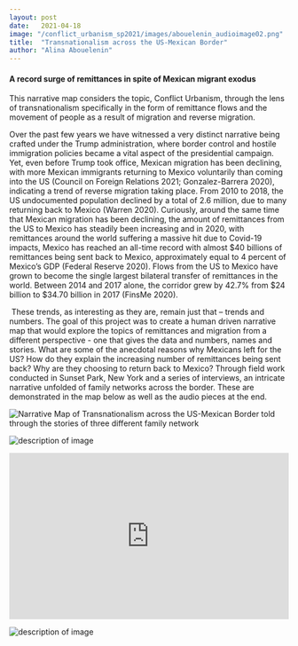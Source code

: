 ```yaml
---
layout: post
date:   2021-04-18
image: "/conflict_urbanism_sp2021/images/abouelenin_audioimage02.png"
title:  "Transnationalism across the US-Mexican Border"
author: "Alina Abouelenin"
---
```


#### A record surge of remittances in spite of Mexican migrant exodus  


This narrative map considers the topic, Conflict Urbanism, through the lens of transnationalism specifically in the form of remittance flows and the movement of people as a result of migration and reverse migration.


Over the past few years we have witnessed a very distinct narrative being crafted under the Trump administration, where border control and hostile immigration policies became a vital aspect of the presidential campaign. Yet, even before Trump took office, Mexican migration has been declining, with more Mexican immigrants returning to Mexico voluntarily than coming into the US (Council on Foreign Relations 2021; Gonzalez-Barrera 2020), indicating a trend of reverse migration taking place.  From 2010 to 2018, the US undocumented population declined by a total of 2.6 million, due to many returning back to Mexico (Warren 2020). Curiously, around the same time that Mexican migration has been declining, the amount of remittances from the US to Mexico has steadily been increasing and in 2020, with remittances around the world suffering a massive hit due to Covid-19 impacts, Mexico has reached an all-time record with almost $40 billions of remittances being sent back to Mexico, approximately equal to 4 percent of Mexico’s GDP (Federal Reserve 2020). Flows from the US to Mexico have grown to become the single largest bilateral transfer of remittances in the world. Between 2014 and 2017 alone, the corridor grew by 42.7% from $24 billion to $34.70 billion in 2017 (FinsMe 2020).


 These trends, as interesting as they are, remain just that – trends and numbers. The goal of this project was to create a human driven narrative map that would explore the topics of remittances and migration from a different perspective - one that gives the data and numbers, names and stories. What are some of the anecdotal reasons why Mexicans left for the US? How do they explain the increasing number of remittances being sent back? Why are they choosing to return back to Mexico? Through field work conducted in Sunset Park, New York and a series of interviews, an intricate narrative unfolded of family networks across the border. These are demonstrated in the map below as well as the audio pieces at the end. 


![Narrative Map of Transnationalism across the US-Mexican Border told through the stories of three different family network](/conflict_urbanism_sp2021/images/abouelenin_map_2.jpg)


![description of image](/conflict_urbanism_sp2021/images/abouelenin_audioimage01.png)





<iframe width="100%" height="300"
        scrolling="no" frameborder="no"
        src="https://soundcloud.com/alina-abouelenin/juan-audio-story/{STRING_ID}&amp;color=%23ff5500&amp;auto_play=false&amp;hide_related=false&amp;show_comments=true&amp;show_user=true&amp;show_reposts=false&amp;show_teaser=true">
</iframe>


![description of image](/conflict_urbanism_sp2021/images/abouelenin_audioimage02.png)


<script src="https://connect.soundcloud.com/sdk/sdk-3.3.2.js"></script> <script> SC.initialize({   client_id: '307387559' });
<div class="iframe-column"><iframe src="https://soundcloud.com/alina-abouelenin/juan-audio-story" style="position:absolute;top:0;left:0;width:100%;height:100%;" frameborder="0"></iframe></div>


![description of image](/conflict_urbanism_sp2021/images/abouelenin_audioimage03.png)


<div class="iframe-column"><iframe src="https://soundcloud.com/brunomars/bruno-mars-anderson-paak-silk" style="position:absolute;top:0;left:0;width:100%;height:100%;" frameborder="0"></iframe></div>



#### Citations


"Economic Information System (SIE)." Information Structure Details (SIE, Banco De México). Accessed April 25, 2021. https://www.banxico.org.mx/SieInternet/consultarDirectorioInternetAction.do?accion=consultarCuadro&idCuadro=CE99&locale=en.

"Economic Information System (SIE)." Information Structure Details (SIE, Banco De México). Accessed April 25, 2021. https://www.banxico.org.mx/SieInternet/consultarDirectorioInternetAction.do?sector=1&accion=consultarCuadro&idCuadro=CE168&locale=en.

FinSMEs, "The World's Most Important Remittance Corridors," FinSMEs, July 22, 2020, |PAGE|, accessed February 23, 2021, https://www.finsmes.com/2020/07/the-worlds-most-important-remittance-corridors.html)

Gonzalez-Barrera, Ana. "Migration Flows Between the U.S. and Mexico Have Slowed – and Turned Toward Mexico." Pew Research Center's Hispanic Trends Project. December 30, 2019. Accessed April 25, 2021. https://www.pewresearch.org/hispanic/2015/11/19/chapter-1-migration-flows-between-the-u-s-and-mexico-have-slowed-and-turned-toward-mexico/.

Gonzalez-Barrera, Ana. "More Mexicans Leaving Than Coming to the U.S.," Pew Research Center's Hispanic Trends Project, September 04, 2020, |PAGE|, accessed February 22, 2021, https://www.pewresearch.org/hispanic/2015/11/19/more-mexicans-leaving-than-coming-to-the-u-s/)



"Mexican Migration Could Be the First Crisis of 2021." Council on Foreign Relations. Accessed February 23, 2021. https://www.cfr.org/blog/mexican-migration-could-be-first-crisis-2021.

NYC Mayors Office of Immigrant Affairs, State of our Immigrant City, 2020 (New York, NY). https://www1.nyc.gov/assets/immigrants/downloads/pdf/MOIA-Annual-Report-for-2020.pdf


Ng, Juan José Li, Guillermo Jr. Cárdenas Salgado, Luis Antonio Espinosa, and Carlos Serrano. "It's a Publication of CONAPO, BBVA Foundation and BBVA Research. It Presents the Most Relevant Data on Migrat..." BBVA Research. September 23, 2019. Accessed April 25, 2021. https://www.bbvaresearch.com/en/publicaciones/mexico-yearbook-of-migration-and-remittances-2019/.


"Remittances and COVID-19: A Tale of Two Countries," The Fed - Remittances and COVID-19: A Tale of Two Countries, |PAGE|, accessed February 23, 2021, https://www.federalreserve.gov/econres/notes/feds-notes/remittances-and-covid-19-a-tale-of-two-countries-20201230.htm)

Shvili, Jason. "The Poorest States In Mexico." WorldAtlas. January 11, 2021. Accessed April 25, 2021. https://www.worldatlas.com/articles/the-poorest-states-in-mexico.html.

Warren, Robert. “Reverse Migration to Mexico Led to US Undocumented Population Decline: 2010 to 2018.” Journal on Migration and Human Security 8, no. 1 (March 2020): 32–41. https://doi.org/10.1177/2331502420906125.

World Bank. "Personal Remittances, Received (current US$) - Mexico." Data. Accessed April 25, 2021. https://data.worldbank.org/indicator/BX.TRF.PWKR.CD.DT?locations=MX.
